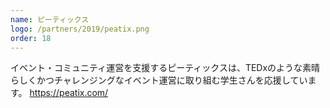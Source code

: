```yaml
---
name: ピーティックス
logo: /partners/2019/peatix.png
order: 18
---
```

イベント・コミュニティ運営を支援するピーティックスは、TEDxのような素晴らしくかつチャレンジングなイベント運営に取り組む学生さんを応援しています。
https://peatix.com/
